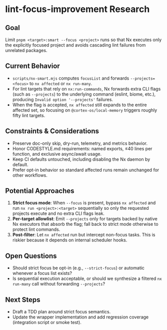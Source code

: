 # lint-focus-improvement Research

## Goal

Limit `pnpm <target>:smart --focus <project>` runs so that Nx executes only the
explicitly focused project and avoids cascading lint failures from unrelated
packages.

## Current Behavior

- `scripts/nx-smart.mjs` computes `focusList` and forwards `--projects=<focus>`
  to `nx affected` or `nx run-many`.
- For lint targets that rely on `nx:run-commands`, Nx forwards extra CLI flags
  (such as `--projects`) to the underlying command (eslint, biome, etc.),
  producing `Invalid option '--projects'` failures.
- When the flag is accepted, `nx affected` still expands to the entire affected
  set, so focusing on `@cortex-os/local-memory` triggers roughly fifty lint
  targets.

## Constraints & Considerations

- Preserve doc-only skip, dry-run, telemetry, and metrics behavior.
- Honor CODESTYLE.md requirements: named exports, ≤40 lines per function, and
  exclusive async/await usage.
- Keep CI defaults untouched, including disabling the Nx daemon by default.
- Prefer opt-in behavior so standard affected runs remain unchanged for other
  workflows.

## Potential Approaches

1. **Strict focus mode**: When `--focus` is present, bypass `nx affected` and
  run `nx run <project>:<target>` sequentially so only the requested projects
  execute and no extra CLI flags leak.
2. **Per-target allowlist**: Emit `--projects` only for targets backed by native
  Nx executors that absorb the flag; fall back to strict mode otherwise to
  protect lint commands.
3. **Post-filter**: Let `nx affected` run but intercept non-focus tasks. This is
  riskier because it depends on internal scheduler hooks.

## Open Questions

- Should strict focus be opt-in (e.g., `--strict-focus`) or automatic whenever a
  focus list exists?
- Is sequential execution acceptable, or should we synthesize a filtered
  `nx run-many` call without forwarding `--projects`?

## Next Steps

- Draft a TDD plan around strict focus semantics.
- Update the wrapper implementation and add regression coverage (integration
  script or smoke test).
